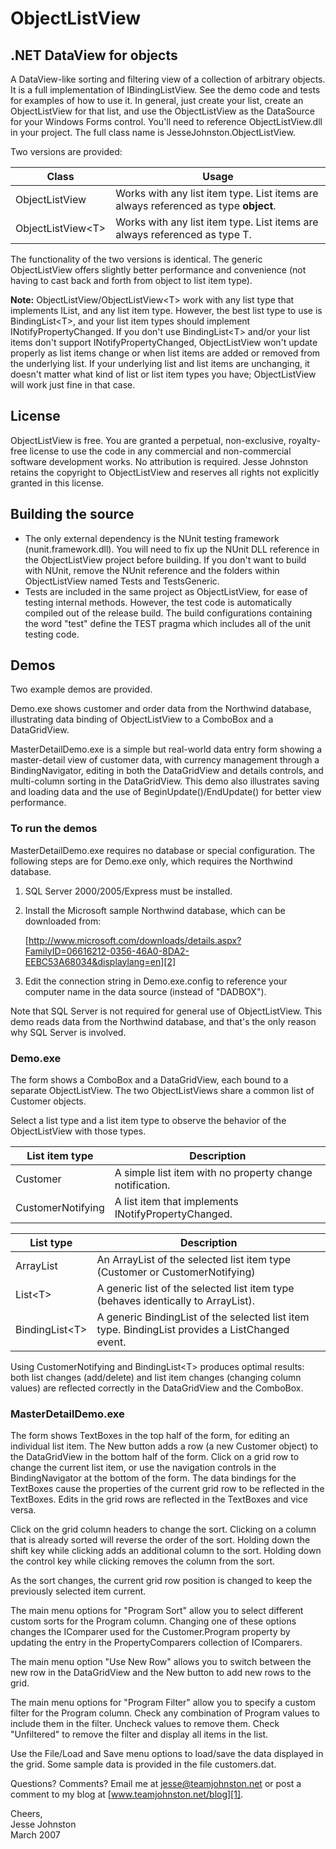 # ObjectListView

## .NET DataView for objects


A DataView-like sorting and filtering view of a collection of arbitrary objects.  It is a full implementationof IBindingListView.  See the demo code and tests for examples of how to use it.  In general, just create yourlist, create an ObjectListView for that list, and use the ObjectListView as the DataSource for your Windows Formscontrol.  You'll need to reference ObjectListView.dll in your project.  The full class name is JesseJohnston.ObjectListView.Two versions are provided:
Class | Usage
----- | -----  ObjectListView | Works with any list item type.  List items are always referenced as type **object**.ObjectListView\<T> | Works with any list item type.  List items are always referenced as type T.The functionality of the two versions is identical.  The generic ObjectListView<T> offers slightly better performance and convenience(not having to cast back and forth from object to list item type).**Note:** ObjectListView/ObjectListView\<T> work with any list type that implements IList, and any list item type.  However, the best list type to use is BindingList\<T>, and your list item types should implement INotifyPropertyChanged.  If you don't use BindingList\<T> and/or your list items don't support INotifyPropertyChanged, ObjectListView won't update properly as list items change or when list items are added or removed from the underlying list.  If your underlying list and list items are unchanging, it doesn't matter what kind of list or list item types you have; ObjectListView will work just fine in that case.## LicenseObjectListView is free.  You are granted a perpetual, non-exclusive, royalty-free license to use the code in any commercial and non-commercialsoftware development works.  No attribution is required.  Jesse Johnston retains the copyright to ObjectListView and reserves all rights not explicitly granted in this license.## Building the source* The only external dependency is the NUnit testing framework (nunit.framework.dll).  You will need to fix up the NUnit DLL reference in the ObjectListView project before building.  If you don't want to build with NUnit, remove the NUnit reference and the folders within ObjectListView named Tests and TestsGeneric.* Tests are included in the same project as ObjectListView, for ease of testing internal methods.  However, the test code is automatically compiled out of the release build.  The build configurations containing the word "test" define the TEST pragma which includes all of the unit testing code.## DemosTwo example demos are provided.Demo.exe shows customer and order data from the Northwind database, illustrating data binding of ObjectListView to a ComboBox and a DataGridView.MasterDetailDemo.exe is a simple but real-world data entry form showing a master-detail view of customer data, with currency management through a BindingNavigator, editing in both the DataGridView and details controls, and multi-column sorting in the DataGridView.  This demo also illustrates saving and loading data and the use of BeginUpdate()/EndUpdate() for better view performance.### To run the demosMasterDetailDemo.exe requires no database or special configuration.  The following steps are for Demo.exe only, which requires the Northwind database.1. SQL Server 2000/2005/Express must be installed.2. Install the Microsoft sample Northwind database, which can be downloaded from:	[http://www.microsoft.com/downloads/details.aspx?FamilyID=06616212-0356-46A0-8DA2-EEBC53A68034&displaylang=en][2]3. Edit the connection string in Demo.exe.config to reference your computer name in the data source (instead of "DADBOX").Note that SQL Server is not required for general use of ObjectListView.  This demo reads data from the Northwind database,and that's the only reason why SQL Server is involved.### Demo.exeThe form shows a ComboBox and a DataGridView, each bound to a separate ObjectListView.  The two ObjectListViews share a common list of Customer objects.Select a list type and a list item type to observe the behavior of the ObjectListView with those types.List item type | Description
-------------- | -----------Customer | A simple list item with no property change notification.CustomerNotifying | A list item that implements INotifyPropertyChanged.List type | Description
--------- | -----------ArrayList | An ArrayList of the selected list item type (Customer or CustomerNotifying)List\<T> | A generic list of the selected list item type (behaves identically to ArrayList).BindingList\<T> | A generic BindingList of the selected list item type.  BindingList provides a ListChanged event.Using CustomerNotifying and BindingList\<T> produces optimal results: both list changes (add/delete) and list itemchanges (changing column values) are reflected correctly in the DataGridView and the ComboBox.### MasterDetailDemo.exeThe form shows TextBoxes in the top half of the form, for editing an individual list item.  The New button adds a row (a new Customer object) to the DataGridView in the bottom half of the form.  Click on a grid row to change the current list item, or use the navigation controls in the BindingNavigator at the bottom of the form.  The data bindings for the TextBoxes cause the properties of the currentgrid row to be reflected in the TextBoxes.  Edits in the grid rows are reflected in the TextBoxes and vice versa.Click on the grid column headers to change the sort.  Clicking on a column that is already sorted will reverse the order of the sort. Holding down the shift key while clicking adds an additional column to the sort.  Holding down the control key while clicking removes the column from the sort.As the sort changes, the current grid row position is changed to keep the previously selected item current.The main menu options for "Program Sort" allow you to select different custom sorts for the Program column.  Changing one of these options changesthe IComparer used for the Customer.Program property by updating the entry in the PropertyComparers collection of IComparers.
The main menu option "Use New Row" allows you to switch between the new row in the DataGridView and the New button to add new rows to the grid.The main menu options for "Program Filter" allow you to specify a custom filter for the Program column.  Check any combination of Program values to includethem in the filter.  Uncheck values to remove them.  Check "Unfiltered" to remove the filter and display all items in the list.Use the File/Load and Save menu options to load/save the data displayed in the grid.  Some sample data is provided in the file customers.dat.Questions?  Comments?  Email me at <jesse@teamjohnston.net> or post a comment to my blog at [www.teamjohnston.net/blog][1].Cheers,  
Jesse Johnston  March 2007

[1]: http://www.teamjohnston.net/blog/
[2]: http://www.microsoft.com/downloads/details.aspx?FamilyID=06616212-0356-46A0-8DA2-EEBC53A68034&displaylang=en
